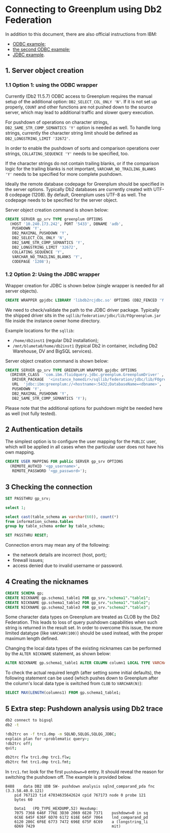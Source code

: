 # Connecting to Greenplum using Db2 Federation

In addition to this document, there are also official instructions from IBM:
- [ODBC example](https://www.ibm.com/support/pages/how-access-data-greenplum-using-db2-federation-server);
- [the second ODBC example](https://www.ibm.com/support/pages/how-query-greenplum-using-db2-federation-through-odbc-driver);
- [JDBC example](https://www.ibm.com/support/pages/how-query-greenplum-data-source-using-federation-server-through-jdbc-driver).


## 1. Server object creation

### 1.1 Option 1: using the ODBC wrapper

Currently (Db2 11.5.7) ODBC access to Greenplum requires the manual setup
of the additional option: `DB2_SELECT_COL_ONLY 'N'`. If it is not set up
properly, `COUNT` and other functions are not pushed down to the source
server, which may lead to additional traffic and slower query execution.

For pushdown of operations on character strings, `DB2_SAME_STR_COMP_SEMANTICS 'Y'`
option is needed as well. To handle long strings, currently the character
string limit should be defined as `DB2_LONGSTRING_LIMIT '32672'`.

In order to enable the pushdown of sorts and comparison operations over strings,
`COLLATING_SEQUENCE 'Y'` needs to be specified, too.

If the character strings do not contain trailing blanks, or if the comparison
logic for the trailing blanks is not important, `VARCHAR_NO_TRAILING_BLANKS 'Y'`
needs to be specified for more complete pushdown.

Ideally the remote database codepage for Greenplum should be specified
in the server options. Typically Db2 databases are currently created
with UTF-8 codepage (1208). By default, Greenplum uses UTF-8 as well.
The codepage needs to be specified for the server object.

Server object creation command is shown below:

```SQL
CREATE SERVER gp_srv TYPE greenplum OPTIONS 
  (HOST '10.240.173.242', PORT '5433', DBNAME 'adb',
   PUSHDOWN 'Y',
   DB2_MAXIMAL_PUSHDOWN 'Y',
   DB2_SELECT_COL_ONLY 'N',
   DB2_SAME_STR_COMP_SEMANTICS 'Y',
   DB2_LONGSTRING_LIMIT '32672',
   COLLATING_SEQUENCE 'Y',
   VARCHAR_NO_TRAILING_BLANKS 'Y',
   CODEPAGE '1208');
```

### 1.2 Option 2: Using the JDBC wrapper

Wrapper creation for JDBC is shown below (single wrapper is needed for all server objects).

```SQL
CREATE WRAPPER gpjdbc LIBRARY 'libdb2rcjdbc.so' OPTIONS (DB2_FENCED 'Y');
```

We need to check/validate the path to the JDBC driver package.
Typically the shipped driver sits in the `sqllib/federation/jdbc/lib/FOgreenplum.jar`
file inside the instance owner home directory.

Example locations for the `sqllib`:
- `/home/db2inst1` (regular Db2 installation);
- `/mnt/blumeta0/home/db2inst1` (typical Db2 in container, including Db2 Warehouse, DV and BigSQL services).

Server object creation command is shown below:

```SQL
CREATE SERVER gp_srv TYPE GREENPLUM WRAPPER gpjdbc OPTIONS 
  (DRIVER_CLASS  'com.ibm.fluidquery.jdbc.greenplum.GreenplumDriver' ,
   DRIVER_PACKAGE  '<instance_homedir>/sqllib/federation/jdbc/lib/FOgreenplum.jar',
   URL  'jdbc:ibm:greenplum://<hostname>:5432;DatabaseName=<dbname>',
   PUSHDOWN 'Y',
   DB2_MAXIMAL_PUSHDOWN 'Y',
   DB2_SAME_STR_COMP_SEMANTICS 'Y');
```

Please note that the additional options for pushdown might be needed here as well (not fully tested).

## 2 Authentication details

The simplest option is to configure the user mapping for the `PUBLIC` user, which will be applied
in all cases when the particular user does not have his own mapping.

```SQL
CREATE USER MAPPING FOR public SERVER gp_srv OPTIONS
  (REMOTE_AUTHID '<gp_username>',
   REMOTE_PASSWORD '<gp_password>');
```

## 3 Checking the connection

```SQL
SET PASSTHRU gp_srv;

select 1;

select cast(table_schema as varchar(60)), count(*)
from information_schema.tables
group by table_schema order by table_schema;

SET PASSTHRU RESET;
```

Connection errors may mean any of the following:
- the network details are incorrect (host, port);
- firewall issues;
- access denied due to invalid username or password.

## 4 Creating the nicknames

```SQL
CREATE SCHEMA gp;
CREATE NICKNAME gp.schema1_table1 FOR gp_srv."schema1"."table1";
CREATE NICKNAME gp.schema1_table2 FOR gp_srv."schema1"."table2";
CREATE NICKNAME gp.schema2_table3 FOR gp_srv."schema2"."table3";
```

Some character data types on Greenplum are treated as CLOB by the
Db2 Federation. This leads to loss of query pushdown capabilities
when such string is returned in the result set. In order to overcome
this issue, the more limited datatype (like `VARCHAR(100)`) should
be used instead, with the proper maximum length defined.

Changing the local data types of the existing nicknames can be
performed by the `ALTER NICKNAME` statement, as shown below:

```SQL
ALTER NICKNAME gp.schema1_table1 ALTER COLUMN column1 LOCAL TYPE VARCHAR(100);
```

To check the actual required length (after setting some initial defaults),
the following statement can be used (which pushes down to Greenplum
after the column's local data type is switched from `CLOB` to `VARCHAR(N)`):

```SQL
SELECT MAX(LENGTH(columns1) FROM gp.schema1_table1;
```

## 5 Extra step: Pushdown analysis using Db2 trace

```bash
db2 connect to bigsql
db2 -t

!db2trc on -f trc1.dmp -m SQLND,SQLQG,SQLQG_JDBC;
explain plan for <problematic query>;
!db2trc off;
quit;

db2trc flw trc1.dmp trc1.flw;
db2trc fmt trc1.dmp trc1.fmt;
```

In `trc1.fmt` look for the first `pushdown=0` entry.
It should reveal the reason for switching the pushdown off.
The example is provided below.

```
8488	data DB2 UDB SW- pushdown analysis sqlnd_comparand_pda fnc (3.3.58.40.0.121)
	pid 767123 tid 47034635642624 cpid 767173 node 0 probe 121
	bytes 60

	Data1 	(PD_TYPE_HEXDUMP,52) Hexdump:
	7075 7368 646F 776E 3D30 2069 6E20 7371    pushdown=0 in sq
	6C6E 645F 636F 6D70 6172 616E 645F 7064    lnd_comparand_pd
	6120 286C 6F6E 6773 7472 696E 675F 6C69    a (longstring_li
	6D69 7429                                  mit)
```
